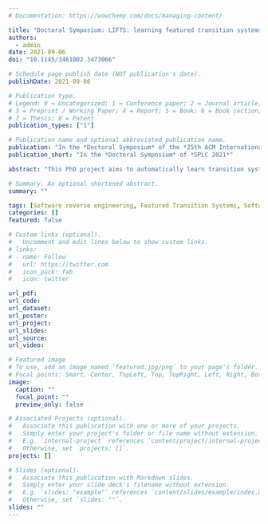 ```yaml
---
# Documentation: https://wowchemy.com/docs/managing-content/

title: "Doctoral Symposium: LIFTS: learning featured transition systems"
authors:
  - admin
date: 2021-09-06
doi: "10.1145/3461002.3473066"

# Schedule page publish date (NOT publication's date).
publishDate: 2021-09-06

# Publication type.
# Legend: 0 = Uncategorized; 1 = Conference paper; 2 = Journal article;
# 3 = Preprint / Working Paper; 4 = Report; 5 = Book; 6 = Book section;
# 7 = Thesis; 8 = Patent
publication_types: ["1"]

# Publication name and optional abbreviated publication name.
publication: "In the *Doctoral Symposium* of the *25th ACM International Systems and Software Product Line Conference*"
publication_short: "In the *Doctoral Symposium* of *SPLC 2021*"

abstract: "This PhD project aims to automatically learn transition systems capturing the behaviour of a whole family of software-based systems. Reasoning at the family level yields important economies of scale and quality improvements for a broad range of systems such as software product lines, adaptive and configurable systems. Yet, to fully benefit from the above advantages, a model of the system family's behaviour is necessary. Such a model is often prohibitively expensive to create manually due to the number of variants. For large long-lived systems with outdated specifications or for systems that continuously adapt, the modelling cost is even higher. Therefore, this PhD proposes to automate the learning of such models from existing artefacts. To advance research at a fundamental level, our learning target are Featured Transition Systems (FTS), an abstract formalism that can be used to provide a pivot semantics to a range of variability-aware state-based modelling languages. The main research questions addressed by this PhD project are: (1) Can we learn variability-aware models efficiently? (2) Can we learn FTS in a black-box fashion? (i.e., with access to execution logs but not to source code); (3) Can we learn FTS in a white/grey-box testing fashion? (i.e., with access to source code); and (4) How do the proposed techniques scale in practice?"

# Summary. An optional shortened abstract.
summary: ""

tags: [Software reverse engineering, Featured Transition Systems, Software Product Lines, Variability Mining, Active Automata Learning, Model Learning]
categories: []
featured: false

# Custom links (optional).
#   Uncomment and edit lines below to show custom links.
# links:
# - name: Follow
#   url: https://twitter.com
#   icon_pack: fab
#   icon: twitter

url_pdf:
url_code:
url_dataset:
url_poster:
url_project:
url_slides:
url_source:
url_video:

# Featured image
# To use, add an image named `featured.jpg/png` to your page's folder.
# Focal points: Smart, Center, TopLeft, Top, TopRight, Left, Right, BottomLeft, Bottom, BottomRight.
image:
  caption: ""
  focal_point: ""
  preview_only: false

# Associated Projects (optional).
#   Associate this publication with one or more of your projects.
#   Simply enter your project's folder or file name without extension.
#   E.g. `internal-project` references `content/project/internal-project/index.md`.
#   Otherwise, set `projects: []`.
projects: []

# Slides (optional).
#   Associate this publication with Markdown slides.
#   Simply enter your slide deck's filename without extension.
#   E.g. `slides: "example"` references `content/slides/example/index.md`.
#   Otherwise, set `slides: ""`.
slides: ""
---
```

